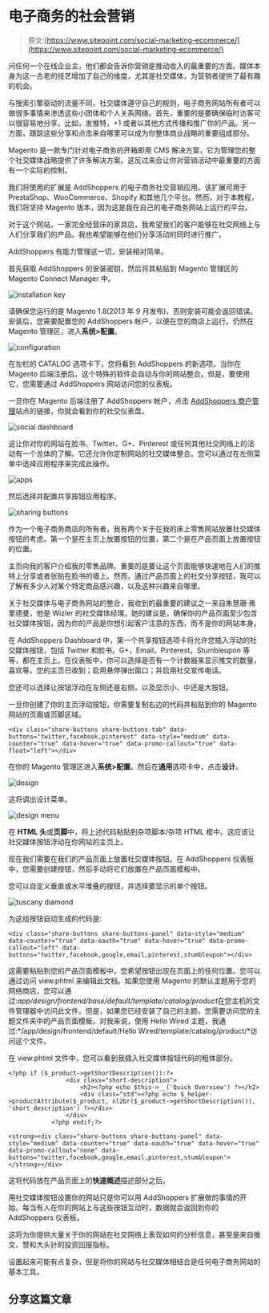# 电子商务的社会营销

> 原文:[https://www.sitepoint.com/social-marketing-ecommerce/](https://www.sitepoint.com/social-marketing-ecommerce/)

问任何一个在线企业主，他们都会告诉你营销是推动收入的最重要的方面。媒体本身为这一古老的技艺增加了自己的维度，尤其是社交媒体，为营销者提供了最有趣的机会。

与搜索引擎驱动的流量不同，社交媒体遵守自己的规则，电子商务网站所有者可以做很多事情来渗透这些小团体和个人关系网络。首先，重要的是要确保临时访客可以很容易地分享，比如，发推特，+1 或者以其他方式传播和推广你的产品。另一方面，跟踪这些分享和点击来自哪里可以成为你整体商业战略的重要组成部分。

Magento 是一款专门针对电子商务的开箱即用 CMS 解决方案，它为管理您的整个社交媒体战略提供了许多解决方案。这反过来会让你对营销活动中最重要的方面有一个实际的控制。

我们将使用的扩展是 AddShoppers 的电子商务社交营销应用。该扩展可用于 PrestaShop、WooCommerce、Shopify 和其他几个平台。然而，对于本教程，我们将坚持 Magento 版本，因为这是我在自己的电子商务网站上运行的平台。

对于这个网站，一家完全经营床的家具店，我希望我们的客户能够在社交网络上与人们分享我们的产品。我也希望能够在他们分享活动的同时进行推广。

AddShoppers 有能力管理这一切，安装相对简单。

首先获取 AddShoppers 的安装密钥，然后将其粘贴到 Magento 管理区的 Magento Connect Manager 中。

![installation key](../Images/18513abaa068f805faee16804632266e.png)

请确保您运行的是 Magento 1.8(2013 年 9 月发布)，否则安装可能会返回错误。安装后，您需要配置您的 AddShoppers 帐户，以便在您的商店上运行。仍然在 Magento 管理区，进入**系统>配置**。

![configuration](../Images/44d66443289d2d3f5acddf04c686fde2.png)

在左栏的 CATALOG 选项卡下，您将看到 AddShoppers 的新选项。当你在 Magento 后端注册后，这个特殊的软件会自动与你的网站整合。但是，要使用它，您需要通过 AddShoppers 网站访问您的仪表板。

一旦你在 Magento 后端注册了 AddShoppers 帐户，点击 [AddShoppers 商户管理](https://www.addshoppers.com/merchants)站点的链接，你就会看到你的社交仪表盘。

![social dashboard](../Images/790ae0abd7a0f90abffa2922e4e609c0.png)

这让你对你的网站在脸书、Twitter、G+、Pinterest 或任何其他社交网络上的活动有一个总体的了解。它还允许你定制网站的社交媒体整合。您可以通过在左侧菜单中选择应用程序来完成此操作。

![apps](../Images/efc2b81d8f8493f9615870f673439c48.png)

然后选择并配置共享按钮应用程序。

![sharing buttons](../Images/594bbe85644e3ff9d776b7ef976ddb2a.png)

作为一个电子商务商店的所有者，我有两个关于在我的床上零售网站放置社交媒体按钮的考虑。第一个是在主页上放置按钮的位置，第二个是在产品页面上放置按钮的位置。

主页向我的客户介绍我的零售品牌。重要的是要让这个页面能够快速地在人们的推特上分享或者张贴在脸书的墙上。然而，通过产品页面上的社交分享按钮，我可以了解有多少人对某个特定商品感兴趣，以及这种兴趣来自哪里。

关于社交媒体与电子商务网站的整合，我收到的最重要的建议之一来自朱慧珊·弗里德曼，他是 Wizler 的社交媒体经理。她的建议是，确保你的产品页面至少包含社交媒体按钮，因为你的产品是你想引起客户注意的东西，而不是你的网站本身。

在 AddShoppers Dashboard 中，第一个共享按钮选项卡将允许您插入浮动的社交媒体按钮，包括 Twitter 和脸书。G+，Email，Pinterest，Stumbleupon 等等，都在主页上。在仪表板中，你可以选择是否有一个计数器来显示推文的数量，喜欢等。您的主页已收到；启用悬停弹出窗口；并启用社交宣传电话。

您还可以选择让按钮浮动在左侧还是右侧，以及显示小、中还是大按钮。

一旦你创建了你的主页浮动按钮，你需要复制右边的代码并粘贴到你的 Magento 网站的页眉或页脚区域。

```
<div class="share-buttons share-buttons-tab" data-buttons="twitter,facebook,pinterest" data-style="medium" data-counter="true" data-hover="true" data-promo-callout="true" data-float="left"></div>
```

在你的 Magento 管理区进入**系统>配置**。然后在**通用**选项卡中，点击**设计**。

![design](../Images/135a4fb28d4d0c085394c87ac5f5307d.png)

这将调出设计菜单。

![design menu](../Images/72df9e393ee6e174c8f182131581c559.png)

在 **HTML 头**或**页脚**中，将上述代码粘贴到杂项脚本/杂项 HTML 框中。这应该让社交媒体按钮浮动在你网站的主页上。

现在我们需要在我们的产品页面上放置社交媒体按钮。在 AddShoppers 仪表板中，您需要创建按钮，然后手动将它们放置在产品页面模板中。

您可以自定义垂直或水平堆叠的按钮，并选择要显示的单个按钮。

![tuscany diamond](../Images/9abd9d3db34e69bc460fbb93af244f74.png)

为这组按钮自动生成的代码是:

```
<div class="share-buttons share-buttons-panel" data-style="medium" data-counter="true" data-oauth="true" data-hover="true" data-promo-callout="left" data-buttons="twitter,facebook,google,email,pinterest,stumbleupon"></div>
```

这需要粘贴到您的产品页面模板中，您希望按钮出现在页面上的任何位置。您可以通过访问 view.phtml 来编辑此文档。如果您使用 Magento 的默认主题用于您的网络商店，您可以通过:*app/design/frontend/base/default/template/catalog/product*在您主机的文件管理器中访问此文件。但是，如果您已经安装了自己的主题，您需要访问您的主题文件夹中的产品页面模板。对我来说，使用 Hello Wired 主题，我通过:*/app/design/frontend/default/Hello Wired/template/catalog/product/*访问这个文件。

在 view.phtml 文件中，您可以看到我插入社交媒体按钮代码的粗体部分。

```
<?php if ($_product->getShortDescription()):?>
                <div class="short-description">
                    <h2><?php echo $this->__('Quick Overview') ?></h2>
                    <div class="std"><?php echo $_helper->productAttribute($_product, nl2br($_product->getShortDescription()), 'short_description') ?></div>
                </div>
            <?php endif;?>

<strong><div class="share-buttons share-buttons-panel" data-style="medium" data-counter="true" data-oauth="true" data-hover="true" data-promo-callout="none" data-buttons="twitter,facebook,google,email,pinterest,stumbleupon"></strong></div>
```

这将代码放在产品页面上的**快速概述**描述部分之后。

用社交媒体按钮设置你的网站只是你可以用 AddShoppers 扩展做的事情的开始。每当有人在你的网站上与这些按钮互动时，数据就会返回到你的 AddShoppers 仪表板。

这将为你提供大量关于你的网站在社交网络上表现如何的分析信息，甚至是来自推文、赞和大头针的投资回报指标。

设置起来可能有点复杂，但是将你的网站与社交媒体相结合是任何电子商务网站的基本工具。

## 分享这篇文章